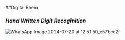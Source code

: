 ##Digital Bhem
###  *Hand Written Digit Recoginition*

![WhatsApp Image 2024-07-20 at 12 51 50_e57bcc2f](https://github.com/user-attachments/assets/e1c3e062-e24e-46a0-b3f2-9e7bac9e1527)

